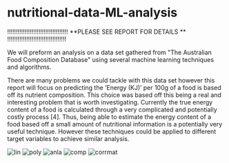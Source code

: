 # nutritional-data-ML-analysis
!!!!!!!!!!!!!!!!!!!!!!!!!!!!!!!!!!!
**PLEASE SEE REPORT FOR DETAILS **
!!!!!!!!!!!!!!!!!!!!!!!!!!!!!!!!!!


We will preform an analysis on a data set gathered from "The Australian Food
Composition Database" using several machine learning techniques and algorithms.

There are many problems we could tackle with this data set however this report will focus on
predicting the ’Energy (KJ)’ per 100g of a food is based off its nutrient composition. This
choice was based off this being a real and interesting problem that is worth investigating.
Currently the true energy content of a food is calculated through a very complicated and
potentially costly process [4]. Thus, being able to estimate the energy content of a food based
off a small amount of nutritional information is a potentially very useful technique. However
these techniques could be applied to different target variables to achieve similar analysis.

![lin](https://user-images.githubusercontent.com/78301985/236598900-04ac0ef9-7f0e-48b2-abcc-c2e765c1894e.png)
![poly](https://user-images.githubusercontent.com/78301985/236598901-209f05e7-9cff-46d6-bbcf-4de83747ad80.png)
![anla](https://user-images.githubusercontent.com/78301985/236598895-fc3eaab5-7dcb-4f69-982c-3edfbf4ef8cb.png)
![comp](https://user-images.githubusercontent.com/78301985/236598897-220611d9-4477-4142-a686-c007b516bb0b.png)
![corrmat](https://user-images.githubusercontent.com/78301985/236598899-0e67fdd2-ccb8-4beb-b609-6018c2a8f054.png)
